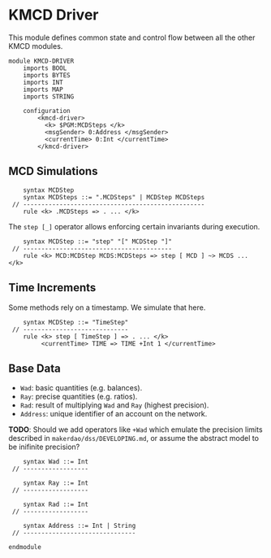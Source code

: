 KMCD Driver
===========

This module defines common state and control flow between all the other KMCD modules.

```k
module KMCD-DRIVER
    imports BOOL
    imports BYTES
    imports INT
    imports MAP
    imports STRING

    configuration
        <kmcd-driver>
          <k> $PGM:MCDSteps </k>
          <msgSender> 0:Address </msgSender>
          <currentTime> 0:Int </currentTime>
        </kmcd-driver>
```

MCD Simulations
---------------

```k
    syntax MCDStep
    syntax MCDSteps ::= ".MCDSteps" | MCDStep MCDSteps
 // --------------------------------------------------
    rule <k> .MCDSteps => . ... </k>
```

The `step [_]` operator allows enforcing certain invariants during execution.

```k
    syntax MCDStep ::= "step" "[" MCDStep "]"
 // -----------------------------------------
    rule <k> MCD:MCDStep MCDS:MCDSteps => step [ MCD ] ~> MCDS ... </k>
```

Time Increments
---------------

Some methods rely on a timestamp. We simulate that here.

```k
    syntax MCDStep ::= "TimeStep"
 // -----------------------------
    rule <k> step [ TimeStep ] => . ... </k>
         <currentTime> TIME => TIME +Int 1 </currentTime>
```

Base Data
---------

-   `Wad`: basic quantities (e.g. balances).
-   `Ray`: precise quantities (e.g. ratios).
-   `Rad`: result of multiplying `Wad` and `Ray` (highest precision).
-   `Address`: unique identifier of an account on the network.

**TODO**: Should we add operators like `+Wad` which emulate the precision limits described in `makerdao/dss/DEVELOPING.md`, or assume the abstract model to be inifinite precision?

```k
    syntax Wad ::= Int
 // ------------------

    syntax Ray ::= Int
 // ------------------

    syntax Rad ::= Int
 // ------------------

    syntax Address ::= Int | String
 // -------------------------------
```

```k
endmodule
```
